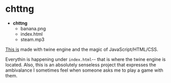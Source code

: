 chttng
======

- __chttng__
  - banana.png
  - index.html
  - steam.mp3
  
[This is](http://kaira.one/chttng) made with twine engine and the magic of JavaScript/HTML/CSS.

Everythin is happening under `index.html`-- that is where the twine engine is located. Also, this is an absolutely senseless project that expresses the ambivalance I sometimes feel when someone asks me to play a game with them.

